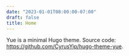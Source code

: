 ```yaml
---
date: "2023-01-01T08:00:00-07:00"
draft: false
title: Home
---
```


Yue is a minimal Hugo theme. Source code: <https://github.com/CyrusYip/hugo-theme-yue>.

